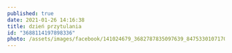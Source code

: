 ```yaml
---
published: true
date: 2021-01-26 14:16:38
title: dzień przytulania
id: "3688114197898336"
photo: /assets/images/facebook/141024679_3682787835097639_8475330107170675870_o.jpg
---
```

